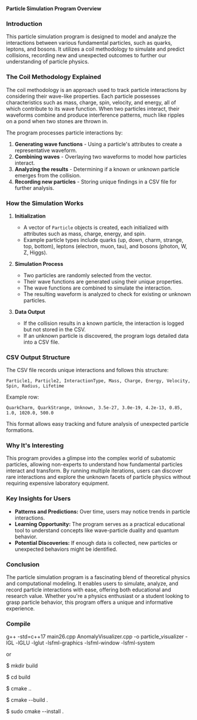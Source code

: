 **Particle Simulation Program Overview**

### Introduction
This particle simulation program is designed to model and analyze the interactions between various fundamental particles, such as quarks, leptons, and bosons. It utilizes a coil methodology to simulate and predict collisions, recording new and unexpected outcomes to further our understanding of particle physics.

### The Coil Methodology Explained
The coil methodology is an approach used to track particle interactions by considering their wave-like properties. Each particle possesses characteristics such as mass, charge, spin, velocity, and energy, all of which contribute to its wave function. When two particles interact, their waveforms combine and produce interference patterns, much like ripples on a pond when two stones are thrown in.

The program processes particle interactions by:
1. **Generating wave functions** - Using a particle's attributes to create a representative waveform.
2. **Combining waves** - Overlaying two waveforms to model how particles interact.
3. **Analyzing the results** - Determining if a known or unknown particle emerges from the collision.
4. **Recording new particles** - Storing unique findings in a CSV file for further analysis.

### How the Simulation Works
1. **Initialization**
   - A vector of `Particle` objects is created, each initialized with attributes such as mass, charge, energy, and spin.
   - Example particle types include quarks (up, down, charm, strange, top, bottom), leptons (electron, muon, tau), and bosons (photon, W, Z, Higgs).

2. **Simulation Process**
   - Two particles are randomly selected from the vector.
   - Their wave functions are generated using their unique properties.
   - The wave functions are combined to simulate the interaction.
   - The resulting waveform is analyzed to check for existing or unknown particles.

3. **Data Output**
   - If the collision results in a known particle, the interaction is logged but not stored in the CSV.
   - If an unknown particle is discovered, the program logs detailed data into a CSV file.

### CSV Output Structure
The CSV file records unique interactions and follows this structure:
```
Particle1, Particle2, InteractionType, Mass, Charge, Energy, Velocity, Spin, Radius, Lifetime
```
Example row:
```
QuarkCharm, QuarkStrange, Unknown, 3.5e-27, 3.0e-19, 4.2e-13, 0.85, 1.0, 1020.0, 500.0
```
This format allows easy tracking and future analysis of unexpected particle formations.

### Why It's Interesting
This program provides a glimpse into the complex world of subatomic particles, allowing non-experts to understand how fundamental particles interact and transform. By running multiple iterations, users can discover rare interactions and explore the unknown facets of particle physics without requiring expensive laboratory equipment.

### Key Insights for Users
- **Patterns and Predictions:** Over time, users may notice trends in particle interactions.
- **Learning Opportunity:** The program serves as a practical educational tool to understand concepts like wave-particle duality and quantum behavior.
- **Potential Discoveries:** If enough data is collected, new particles or unexpected behaviors might be identified.

### Conclusion
The particle simulation program is a fascinating blend of theoretical physics and computational modeling. It enables users to simulate, analyze, and record particle interactions with ease, offering both educational and research value. Whether you're a physics enthusiast or a student looking to grasp particle behavior, this program offers a unique and informative experience.

### Compile

g++ -std=c++17 main26.cpp AnomalyVisualizer.cpp -o particle_visualizer -lGL -lGLU -lglut -lsfml-graphics -lsfml-window -lsfml-system

or

$ mkdir build

$ cd build

$ cmake ..

$ cmake --build .

$ sudo cmake --install .
